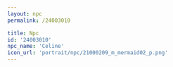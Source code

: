 ```yaml
---
layout: npc
permalink: /24003010

title: Npc
id: '24003010'
npc_name: 'Celine'
icon_url: 'portrait/npc/21000209_m_mermaid02_p.png'
---
```


